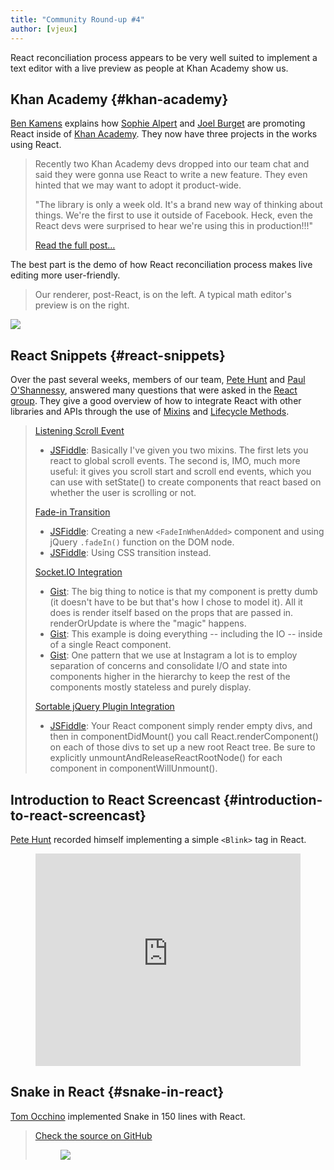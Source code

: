 ```yaml
---
title: "Community Round-up #4"
author: [vjeux]
---
```


React reconciliation process appears to be very well suited to implement a text editor with a live preview as people at Khan Academy show us.

## Khan Academy {#khan-academy}

[Ben Kamens](http://bjk5.com/) explains how [Sophie Alpert](http://sophiebits.com/) and [Joel Burget](http://joelburget.com/) are promoting React inside of [Khan Academy](https://www.khanacademy.org/). They now have three projects in the works using React.

> Recently two Khan Academy devs dropped into our team chat and said they were gonna use React to write a new feature. They even hinted that we may want to adopt it product-wide.
>
> "The library is only a week old. It's a brand new way of thinking about things. We're the first to use it outside of Facebook. Heck, even the React devs were surprised to hear we're using this in production!!!"
>
> [Read the full post…](http://bjk5.com/post/53742233351/getting-your-team-to-adopt-new-technology)

The best part is the demo of how React reconciliation process makes live editing more user-friendly.

> Our renderer, post-React, is on the left. A typical math editor's preview is on the right.

[![](../images/blog/monkeys.gif)](http://bjk5.com/post/53742233351/getting-your-team-to-adopt-new-technology)

## React Snippets {#react-snippets}

Over the past several weeks, members of our team, [Pete Hunt](http://www.petehunt.net/) and [Paul O'Shannessy](http://zpao.com/), answered many questions that were asked in the [React group](https://groups.google.com/forum/#!forum/reactjs). They give a good overview of how to integrate React with other libraries and APIs through the use of [Mixins](/docs/reusable-components.html) and [Lifecycle Methods](/docs/working-with-the-browser.html).

> [Listening Scroll Event](https://groups.google.com/forum/#!topic/reactjs/l6PnP8qbofk)
>
>  * [JSFiddle](http://jsfiddle.net/aabeL/1/): Basically I've given you two mixins. The first lets you react to global scroll events. The second is, IMO, much more useful: it gives you scroll start and scroll end events, which you can use with setState() to create components that react based on whether the user is scrolling or not.
>
> [Fade-in Transition](https://groups.google.com/forum/#!topic/reactjs/RVAY_eQmdpo)
>
>  * [JSFiddle](http://jsfiddle.net/ufe8k/1/): Creating a new `<FadeInWhenAdded>` component and using jQuery `.fadeIn()` function on the DOM node.
>  * [JSFiddle](http://jsfiddle.net/R8f5L/5/): Using CSS transition instead.
>
> [Socket.IO Integration](https://groups.google.com/forum/#!topic/reactjs/pyUZBRWcHB4)
>
> * [Gist](https://gist.github.com/zpao/5686416): The big thing to notice is that my component is pretty dumb (it doesn't have to be but that's how I chose to model it). All it does is render itself based on the props that are passed in. renderOrUpdate is where the "magic" happens.
> * [Gist](https://gist.github.com/petehunt/5687230): This example is doing everything -- including the IO -- inside of a single React component.
> * [Gist](https://gist.github.com/petehunt/5687276): One pattern that we use at Instagram a lot is to employ separation of concerns and consolidate I/O and state into components higher in the hierarchy to keep the rest of the components mostly stateless and purely display.
>
> [Sortable jQuery Plugin Integration](https://groups.google.com/forum/#!topic/reactjs/mHfBGI3Qwz4)
>
> * [JSFiddle](http://jsfiddle.net/LQxy7/): Your React component simply render empty divs, and then in componentDidMount() you call React.renderComponent() on each of those divs to set up a new root React tree. Be sure to explicitly unmountAndReleaseReactRootNode() for each component in componentWillUnmount().

## Introduction to React Screencast {#introduction-to-react-screencast}

[Pete Hunt](http://www.petehunt.net/) recorded himself implementing a simple `<Blink>` tag in React.

<figure><iframe src="https://player.vimeo.com/video/67248575" width="100%" height="340" frameborder="0" webkitAllowFullScreen mozallowfullscreen allowFullScreen></iframe></figure>

## Snake in React {#snake-in-react}

[Tom Occhino](http://tomocchino.com/) implemented Snake in 150 lines with React.

> [Check the source on GitHub](https://github.com/tomocchino/react-snake/blob/master/src/snake.js)
> <figure><a href="https://tomocchino.github.io/react-snake/"><img src="../images/blog/snake.png"></a></figure>
